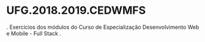 # UFG.2018.2019.CEDWMFS
. Exercícios dos módulos do Curso de Especialização Desenvolvimento Web e Mobile - Full Stack .
